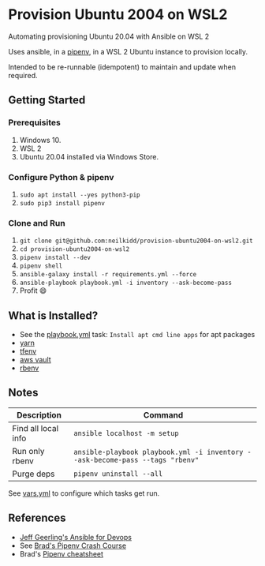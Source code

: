 # Provision Ubuntu 2004 on WSL2

Automating provisioning Ubuntu 20.04 with Ansible on WSL 2

Uses ansible, in a [pipenv](https://docs.pipenv.org/), in a WSL 2 Ubuntu instance to provision locally.

Intended to be re-runnable (idempotent) to maintain and update when required.

## Getting Started

### Prerequisites

1. Windows 10.
1. WSL 2
1. Ubuntu 20.04 installed via Windows Store.

### Configure Python & pipenv

1. `sudo apt install --yes python3-pip`
1. `sudo pip3 install pipenv`

### Clone and Run

1. `git clone git@github.com:neilkidd/provision-ubuntu2004-on-wsl2.git`
1. `cd provision-ubuntu2004-on-wsl2`
1. `pipenv install --dev`
1. `pipenv shell`
1. `ansible-galaxy install -r requirements.yml --force`
1. `ansible-playbook playbook.yml -i inventory --ask-become-pass`
1. Profit :smile:

## What is Installed?

- See the [playbook.yml](playbook.yml) task: `Install apt cmd line apps` for apt packages
- [yarn](tasks/yarn.yml)
- [tfenv](tasks/tfenv.yml)
- [aws vault](tasks/aws-vault.yml)
- [rbenv](tasks/rbenv.yml)


## Notes

|Description           | Command                                                                       |
|--------------------- | ----------------------------------------------------------------------------- |
|Find all local info   | `ansible localhost -m setup`                                                  |
|Run only rbenv        | `ansible-playbook playbook.yml -i inventory --ask-become-pass --tags "rbenv"` |
|Purge deps            | `pipenv uninstall --all`                                                      |

See [vars.yml](vars.yml) to configure which tasks get run.

## References

- [Jeff Geerling's Ansible for Devops](https://leanpub.com/ansible-for-devops/c/J2V7E1SOETu3)
- See [Brad's Pipenv Crash Course](https://youtu.be/6Qmnh5C4Pmo)
- Brad's [Pipenv cheatsheet](https://gist.github.com/bradtraversy/c70a93d6536ed63786c434707b898d55)
